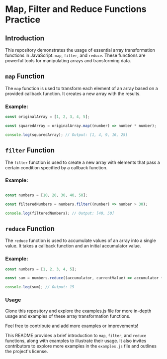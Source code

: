 # Map, Filter and Reduce Functions Practice


## Introduction

This repository demonstrates the usage of essential array transformation functions in JavaScript: `map`, `filter`, and `reduce`. These functions are powerful tools for manipulating arrays and transforming data.

## `map` Function

The `map` function is used to transform each element of an array based on a provided callback function. It creates a new array with the results.

### Example:

```javascript
const originalArray = [1, 2, 3, 4, 5];

const squaredArray = originalArray.map((number) => number * number);

console.log(squaredArray); // Output: [1, 4, 9, 16, 25]

```
## `filter` Function

The `filter` function is used to create a new array with elements that pass a certain condition specified by a callback function.

### Example:

```javascript

const numbers = [10, 20, 30, 40, 50];

const filteredNumbers = numbers.filter((number) => number > 30);

console.log(filteredNumbers); // Output: [40, 50]
```

## `reduce` Function

The `reduce` function is used to accumulate values of an array into a single value. It takes a callback function and an initial accumulator value.

### Example:

```javascript
const numbers = [1, 2, 3, 4, 5];

const sum = numbers.reduce((accumulator, currentValue) => accumulator + currentValue, 0);

console.log(sum); // Output: 15
```
### Usage

Clone this repository and explore the examples.js file for more in-depth usage and examples of these array transformation functions.

Feel free to contribute and add more examples or improvements!


This README provides a brief introduction to `map`, `filter`, and `reduce` functions, along with examples to illustrate their usage. It also invites contributors to explore more examples in the `examples.js` file and outlines the project's license.

